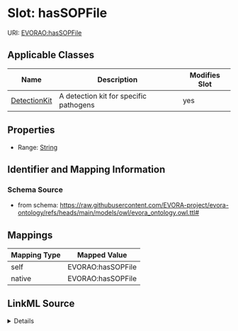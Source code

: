 

# Slot: hasSOPFile



URI: [EVORAO:hasSOPFile](https://raw.githubusercontent.com/EVORA-project/evora-ontology/refs/heads/main/models/owl/evora_ontology.owl.ttl#hasSOPFile)



<!-- no inheritance hierarchy -->





## Applicable Classes

| Name | Description | Modifies Slot |
| --- | --- | --- |
| [DetectionKit](DetectionKit.md) | A detection kit for specific pathogens |  yes  |







## Properties

* Range: [String](String.md)





## Identifier and Mapping Information







### Schema Source


* from schema: https://raw.githubusercontent.com/EVORA-project/evora-ontology/refs/heads/main/models/owl/evora_ontology.owl.ttl#




## Mappings

| Mapping Type | Mapped Value |
| ---  | ---  |
| self | EVORAO:hasSOPFile |
| native | EVORAO:hasSOPFile |




## LinkML Source

<details>
```yaml
name: hasSOPFile
from_schema: https://raw.githubusercontent.com/EVORA-project/evora-ontology/refs/heads/main/models/owl/evora_ontology.owl.ttl#
rank: 1000
alias: hasSOPFile
domain_of:
- Detection Kit
range: string

```
</details>
